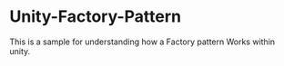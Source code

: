 # Unity-Factory-Pattern
This is a sample for understanding how a Factory pattern Works within unity. 

